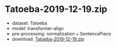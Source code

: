 # Tatoeba-2019-12-19.zip

* dataset: Tatoeba
* model: transformer-align
* pre-processing: normalization + SentencePiece
* download: [Tatoeba-2019-12-19.zip](https://object.pouta.csc.fi/OPUS-MT-dev/en-nch/Tatoeba-2019-12-19.zip)

